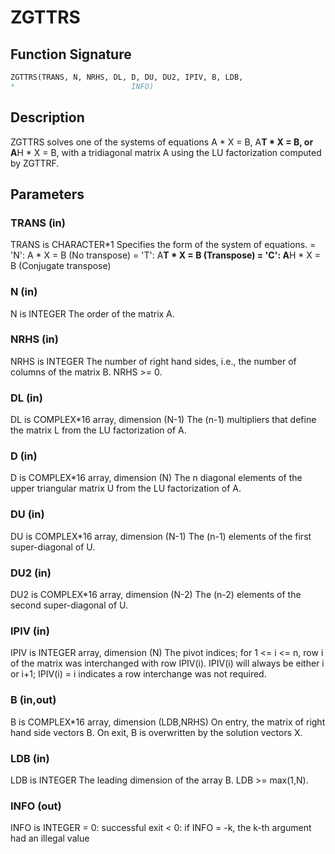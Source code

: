 # ZGTTRS

## Function Signature

```fortran
ZGTTRS(TRANS, N, NRHS, DL, D, DU, DU2, IPIV, B, LDB,
*                          INFO)
```

## Description


 ZGTTRS solves one of the systems of equations
    A * X = B,  A**T * X = B,  or  A**H * X = B,
 with a tridiagonal matrix A using the LU factorization computed
 by ZGTTRF.

## Parameters

### TRANS (in)

TRANS is CHARACTER*1 Specifies the form of the system of equations. = 'N': A * X = B (No transpose) = 'T': A**T * X = B (Transpose) = 'C': A**H * X = B (Conjugate transpose)

### N (in)

N is INTEGER The order of the matrix A.

### NRHS (in)

NRHS is INTEGER The number of right hand sides, i.e., the number of columns of the matrix B. NRHS >= 0.

### DL (in)

DL is COMPLEX*16 array, dimension (N-1) The (n-1) multipliers that define the matrix L from the LU factorization of A.

### D (in)

D is COMPLEX*16 array, dimension (N) The n diagonal elements of the upper triangular matrix U from the LU factorization of A.

### DU (in)

DU is COMPLEX*16 array, dimension (N-1) The (n-1) elements of the first super-diagonal of U.

### DU2 (in)

DU2 is COMPLEX*16 array, dimension (N-2) The (n-2) elements of the second super-diagonal of U.

### IPIV (in)

IPIV is INTEGER array, dimension (N) The pivot indices; for 1 <= i <= n, row i of the matrix was interchanged with row IPIV(i). IPIV(i) will always be either i or i+1; IPIV(i) = i indicates a row interchange was not required.

### B (in,out)

B is COMPLEX*16 array, dimension (LDB,NRHS) On entry, the matrix of right hand side vectors B. On exit, B is overwritten by the solution vectors X.

### LDB (in)

LDB is INTEGER The leading dimension of the array B. LDB >= max(1,N).

### INFO (out)

INFO is INTEGER = 0: successful exit < 0: if INFO = -k, the k-th argument had an illegal value

